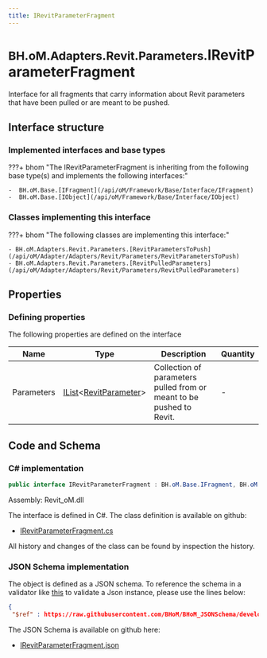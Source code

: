 ```yaml
---
title: IRevitParameterFragment
---
```


# <small>BH.oM.Adapters.Revit.Parameters.</small>**IRevitParameterFragment**

Interface for all fragments that carry information about Revit parameters that have been pulled or are meant to be pushed.

## Interface structure

### Implemented interfaces and base types

???+ bhom "The IRevitParameterFragment is inheriting from the following base type(s) and implements the following interfaces:"

    -  BH.oM.Base.[IFragment](/api/oM/Framework/Base/Interface/IFragment)
    -  BH.oM.Base.[IObject](/api/oM/Framework/Base/Interface/IObject)


### Classes implementing this interface

???+ bhom "The following classes are implementing this interface:"

    - BH.oM.Adapters.Revit.Parameters.[RevitParametersToPush](/api/oM/Adapter/Adapters/Revit/Parameters/RevitParametersToPush)
    - BH.oM.Adapters.Revit.Parameters.[RevitPulledParameters](/api/oM/Adapter/Adapters/Revit/Parameters/RevitPulledParameters)


## Properties



### Defining properties

The following properties are defined on the interface

| Name             | Type             | Description      | Quantity         |
|------------------|------------------|------------------|------------------|
| Parameters | [IList](https://learn.microsoft.com/en-us/dotnet/api/System.Collections.Generic.IList-1?view=netstandard-2.0)&lt;[RevitParameter](/api/oM/Adapter/Adapters/Revit/Parameters/RevitParameter)&gt; | Collection of parameters pulled from or meant to be pushed to Revit. | - |


## Code and Schema

### C# implementation

``` C# title="C#"
public interface IRevitParameterFragment : BH.oM.Base.IFragment, BH.oM.Base.IObject
```

Assembly: Revit_oM.dll

The interface is defined in C#. The class definition is available on github:

- [IRevitParameterFragment.cs](https://github.com/BHoM/Revit_Toolkit/blob/develop/Revit_oM/Parameters\IRevitParameterFragment.cs)

All history and changes of the class can be found by inspection the history.
### JSON Schema implementation

The object is defined as a JSON schema. To reference the schema in a validator like [this](https://www.jsonschemavalidator.net/) to validate a Json instance, please use the lines below:

``` json title="JSON Schema"
{
 "$ref" : https://raw.githubusercontent.com/BHoM/BHoM_JSONSchema/develop/Revit_oM/Parameters/IRevitParameterFragment.json}
```

The JSON Schema is available on github here:

- [IRevitParameterFragment.json](https://github.com/BHoM/BHoM_JSONSchema/blob/develop/Revit_oM/Parameters/IRevitParameterFragment.json)
